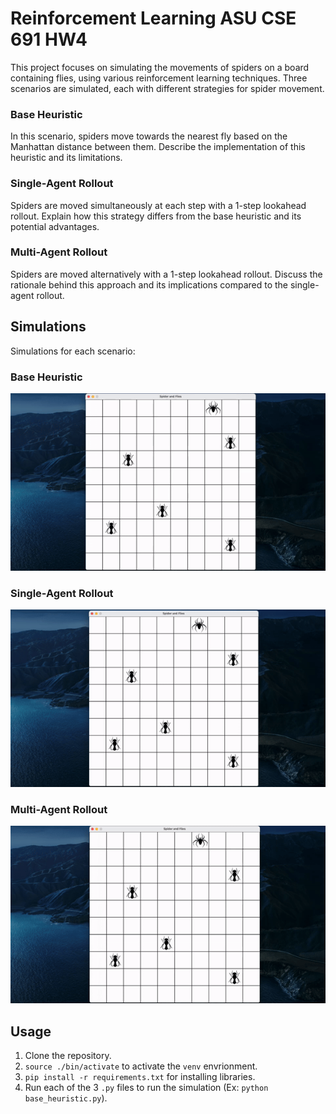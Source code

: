 # Reinforcement Learning ASU CSE 691 HW4

This project focuses on simulating the movements of spiders on a board containing flies, using various reinforcement learning techniques. Three scenarios are simulated, each with different strategies for spider movement.


### Base Heuristic

In this scenario, spiders move towards the nearest fly based on the Manhattan distance between them. Describe the implementation of this heuristic and its limitations.

### Single-Agent Rollout

Spiders are moved simultaneously at each step with a 1-step lookahead rollout. Explain how this strategy differs from the base heuristic and its potential advantages.

### Multi-Agent Rollout

Spiders are moved alternatively with a 1-step lookahead rollout. Discuss the rationale behind this approach and its implications compared to the single-agent rollout.

## Simulations

Simulations for each scenario:

### Base Heuristic

![Base Heuristic Simulation](assets/base-heuristic.gif)

### Single-Agent Rollout

![Single Agent Rollout Simulation](assets/singleagent-rollout.gif)

### Multi-Agent Rollout

![Multi-Agent Rollout Simulation](assets/multiagent-rollout.gif)

## Usage
1) Clone the repository.
2) `source ./bin/activate` to activate the `venv` envrionment.
2) `pip install -r requirements.txt` for installing libraries.
3) Run each of the 3 `.py` files to run the simulation (Ex: `python base_heuristic.py`).
